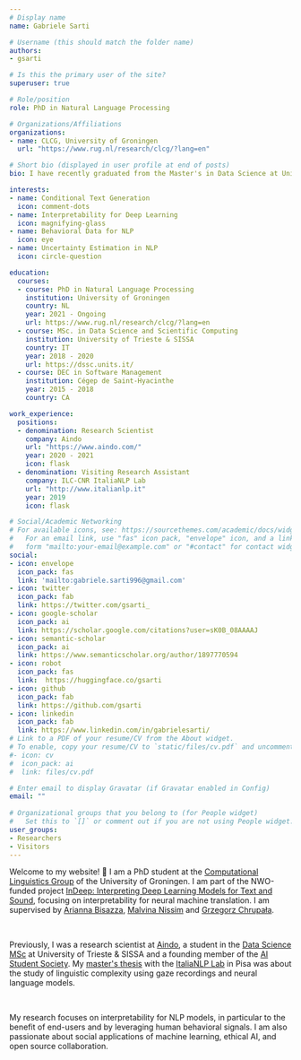 ```yaml
---
# Display name
name: Gabriele Sarti

# Username (this should match the folder name)
authors:
- gsarti

# Is this the primary user of the site?
superuser: true

# Role/position
role: PhD in Natural Language Processing

# Organizations/Affiliations
organizations:
- name: CLCG, University of Groningen
  url: "https://www.rug.nl/research/clcg/?lang=en"

# Short bio (displayed in user profile at end of posts)
bio: I have recently graduated from the Master's in Data Science at University of Trieste and the International School of Advanced Studies (SISSA). My research interests focus on interpreting deep models and understanding their learning dynamics, in particular when dealing with natural language.

interests:
- name: Conditional Text Generation
  icon: comment-dots
- name: Interpretability for Deep Learning
  icon: magnifying-glass
- name: Behavioral Data for NLP
  icon: eye
- name: Uncertainty Estimation in NLP
  icon: circle-question

education:
  courses:
  - course: PhD in Natural Language Processing
    institution: University of Groningen
    country: NL
    year: 2021 - Ongoing
    url: https://www.rug.nl/research/clcg/?lang=en
  - course: MSc. in Data Science and Scientific Computing
    institution: University of Trieste & SISSA
    country: IT
    year: 2018 - 2020
    url: https://dssc.units.it/
  - course: DEC in Software Management
    institution: Cégep de Saint-Hyacinthe
    year: 2015 - 2018
    country: CA

work_experience:
  positions:
  - denomination: Research Scientist
    company: Aindo
    url: "https://www.aindo.com/"
    year: 2020 - 2021
    icon: flask
  - denomination: Visiting Research Assistant
    company: ILC-CNR ItaliaNLP Lab
    url: "http://www.italianlp.it"
    year: 2019
    icon: flask

# Social/Academic Networking
# For available icons, see: https://sourcethemes.com/academic/docs/widgets/#icons
#   For an email link, use "fas" icon pack, "envelope" icon, and a link in the
#   form "mailto:your-email@example.com" or "#contact" for contact widget.
social:
- icon: envelope
  icon_pack: fas
  link: 'mailto:gabriele.sarti996@gmail.com'
- icon: twitter
  icon_pack: fab
  link: https://twitter.com/gsarti_
- icon: google-scholar
  icon_pack: ai
  link: https://scholar.google.com/citations?user=sK0B_08AAAAJ
- icon: semantic-scholar
  icon_pack: ai
  link: https://www.semanticscholar.org/author/1897770594
- icon: robot
  icon_pack: fas
  link:  https://huggingface.co/gsarti
- icon: github
  icon_pack: fab
  link: https://github.com/gsarti
- icon: linkedin
  icon_pack: fab
  link: https://www.linkedin.com/in/gabrielesarti/
# Link to a PDF of your resume/CV from the About widget.
# To enable, copy your resume/CV to `static/files/cv.pdf` and uncomment the lines below.  
#- icon: cv
#  icon_pack: ai
#  link: files/cv.pdf

# Enter email to display Gravatar (if Gravatar enabled in Config)
email: ""
  
# Organizational groups that you belong to (for People widget)
#   Set this to `[]` or comment out if you are not using People widget.  
user_groups:
- Researchers
- Visitors
---
```


Welcome to my website! 👋 I am a PhD student at the [Computational Linguistics Group](https://www.rug.nl/research/clcg/research/cl/) of the University of Groningen. I am part of the NWO-funded project [InDeep: Interpreting Deep Learning Models for Text and Sound](https://interpretingdl.github.io), focusing on interpretability for neural machine translation. I am supervised by [Arianna Bisazza](http://www.cs.rug.nl/~bisazza/), [Malvina Nissim](https://malvinanissim.github.io/) and [Grzegorz Chrupała](https://grzegorz.chrupala.me).

<br>

Previously, I was a research scientist at [Aindo](https://www.aindo.com), a student in the [Data Science MSc](https://dssc.units.it/) at University of Trieste & SISSA and a founding member of the [AI Student Society](https://www.ai2s.it). My [master's thesis](content/../../../msc-thesis/introduction.html) with the [ItaliaNLP Lab](http://www.italianlp.it/) in Pisa was about the study of linguistic complexity using gaze recordings and neural language models.

<br>

My research focuses on interpretability for NLP models, in particular to the benefit of end-users and by leveraging human behavioral signals. I am also passionate about social applications of machine learning, ethical AI, and open source collaboration.
